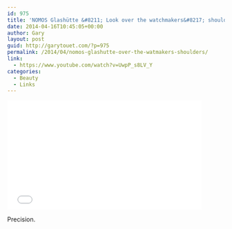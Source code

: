 ```yaml
---
id: 975
title: 'NOMOS Glashütte &#8211; Look over the watchmakers&#8217; shoulders'
date: 2014-04-16T10:45:05+00:00
author: Gary
layout: post
guid: http://garytouet.com/?p=975
permalink: /2014/04/nomos-glashutte-over-the-watmakers-shoulders/
link:
  - https://www.youtube.com/watch?v=UwpP_s8LV_Y
categories:
  - Beauty
  - Links
---
```


<iframe width="450" height="253" src="//www.youtube.com/embed/UwpP_s8LV_Y?rel=0" frameborder="0" allowfullscreen></iframe>

Precision.
